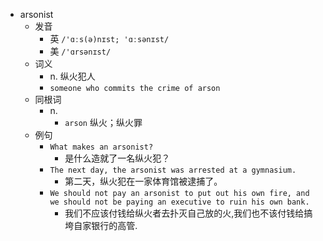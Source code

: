 - arsonist
  - 发音
    - 英 `/'ɑːs(ə)nɪst; 'ɑːsənɪst/`
    - 美 `/'ɑrsənɪst/`
  - 词义
    - n. 纵火犯人
    - `someone who commits the crime of arson`
  - 同根词
    - n.
      - `arson` 纵火；纵火罪
  - 例句
    - `What makes an arsonist?`
      - 是什么造就了一名纵火犯？
    - `The next day, the arsonist was arrested at a gymnasium.`
      - 第二天，纵火犯在一家体育馆被逮捕了。
    - `We should not pay an arsonist to put out his own fire, and we should not be paying an executive to ruin his own bank.`
      - 我们不应该付钱给纵火者去扑灭自己放的火,我们也不该付钱给搞垮自家银行的高管.


